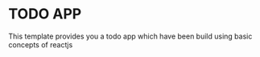 # TODO APP

This template provides you a todo app which have been build using basic concepts of reactjs 
